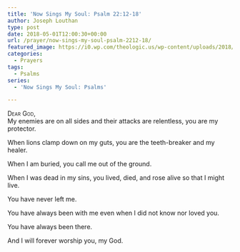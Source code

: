 ```yaml
---
title: 'Now Sings My Soul: Psalm 22:12-18'
author: Joseph Louthan
type: post
date: 2018-05-01T12:00:30+00:00
url: /prayer/now-sings-my-soul-psalm-2212-18/
featured_image: https://i0.wp.com/theologic.us/wp-content/uploads/2018/04/IMG_0994.jpg?resize=825%2C510
categories:
  - Prayers
tags:
  - Psalms
series:
  - 'Now Sings My Soul: Psalms'

---
```

<div style="font-variant: small-caps;">
  Dear God,
</div>
My enemies are on all sides and their attacks are relentless, you are my protector.

When lions clamp down on my guts, you are the teeth-breaker and my healer.

When I am buried, you call me out of the ground.

When I was dead in my sins, you lived, died, and rose alive so that I might live.

You have never left me.

You have always been with me even when I did not know nor loved you.

You have always been there.

And I will forever worship you, my God.